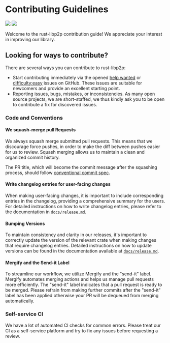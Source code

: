 # Contributing Guidelines

[![](https://img.shields.io/badge/made%20by-Protocol%20Labs-blue.svg?style=flat-square)](http://ipn.io)
[![](https://img.shields.io/badge/project-libp2p-blue.svg?style=flat-square)](https://libp2p.io/)

Welcome to the rust-libp2p contribution guide! We appreciate your interest in improving our library.

## Looking for ways to contribute?

There are several ways you can contribute to rust-libp2p:
- Start contributing immediately via the opened [help wanted](https://github.com/libp2p/rust-libp2p/issues?q=is%3Aissue+is%3Aopen+label%3A%22help+wanted%22) or [difficulty:easy](https://github.com/libp2p/rust-libp2p/issues?q=is%3Aissue+is%3Aopen+label%3Adifficulty%3Aeasy) issues on GitHub.
  These issues are suitable for newcomers and provide an excellent starting point.
- Reporting issues, bugs, mistakes, or inconsistencies.
  As many open source projects, we are short-staffed, we thus kindly ask you to be open to contribute a fix for discovered issues.

### Code and Conventions

#### We squash-merge pull Requests

We always squash merge submitted pull requests.
This means that we discourage force pushes, in order to make the diff between pushes easier for us to review.
Squash merging allows us to maintain a clean and organized commit history.

The PR title, which will become the commit message after the squashing process, should follow [conventional commit spec](https://www.conventionalcommits.org/en/v1.0.0/).

#### Write changelog entries for user-facing changes

When making user-facing changes, it is important to include corresponding entries in the changelog, providing a comprehensive summary for the users.
For detailed instructions on how to write changelog entries, please refer to the documentation in [`docs/release.md`](https://github.com/libp2p/rust-libp2p/blob/master/docs/release.md).

#### Bumping Versions

To maintain consistency and clarity in our releases, it's important to correctly update the version of the relevant crate when making changes that require changelog entries.
Detailed instructions on how to update versions can be found in the documentation available at [`docs/release.md`](https://github.com/libp2p/rust-libp2p/blob/master/docs/release.md).

#### Mergify and the Send-it Label

To streamline our workflow, we utilize Mergify and the "send-it" label.
Mergify automates merging actions and helps us manage pull requests more efficiently.
The "send-it" label indicates that a pull request is ready to be merged.
Please refrain from making further commits after the "send-it" label has been applied otherwise your PR will be dequeued from merging automatically.

### Self-service CI

We have a lot of automated CI checks for common errors.
Please treat our CI as a self-service platform and try to fix any issues before requesting a review.
